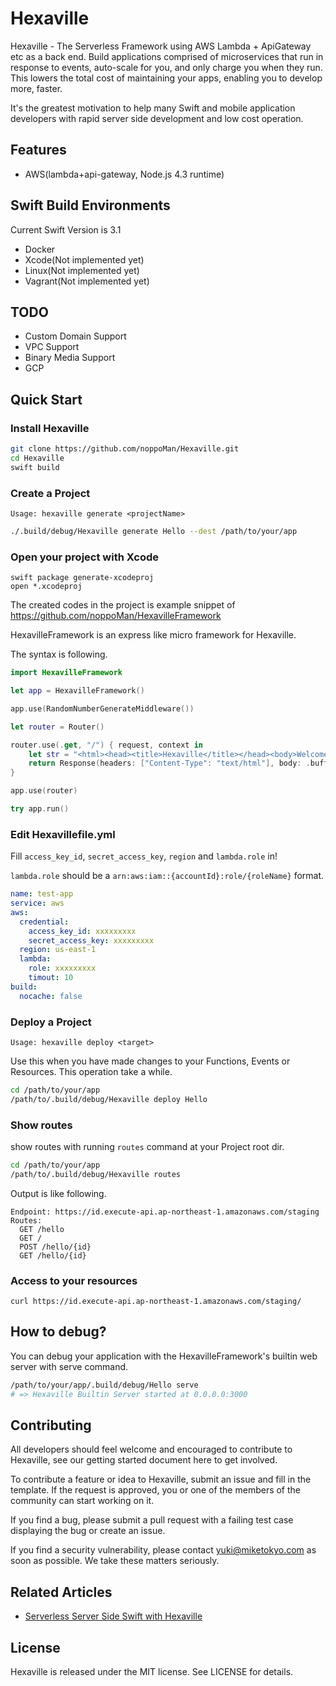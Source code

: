 # Hexaville

Hexaville - The Serverless Framework using AWS Lambda + ApiGateway etc as a back end.
Build applications comprised of microservices that run in response to events, auto-scale for you, and only charge you when they run. This lowers the total cost of maintaining your apps, enabling you to develop more, faster.

It's the greatest motivation to help many Swift and mobile application developers with rapid server side development and low cost operation.

## Features

* AWS(lambda+api-gateway, Node.js 4.3 runtime)

## Swift Build Environments

Current Swift Version is 3.1

* Docker
* Xcode(Not implemented yet)
* Linux(Not implemented yet)
* Vagrant(Not implemented yet)

## TODO

* Custom Domain Support
* VPC Support
* Binary Media Support
* GCP

## Quick Start

### Install Hexaville
```sh
git clone https://github.com/noppoMan/Hexaville.git
cd Hexaville
swift build
```

### Create a Project

`Usage: hexaville generate <projectName>`

```sh
./.build/debug/Hexaville generate Hello --dest /path/to/your/app
```

### Open your project with Xcode

```
swift package generate-xcodeproj
open *.xcodeproj
```

The created codes in the project is example snippet of https://github.com/noppoMan/HexavilleFramework

HexavilleFramework is an express like micro framework for Hexaville.

The syntax is following.
```swift
import HexavilleFramework

let app = HexavilleFramework()

app.use(RandomNumberGenerateMiddleware())

let router = Router()

router.use(.get, "/") { request, context in
    let str = "<html><head><title>Hexaville</title></head><body>Welcome to Hexaville!</body></html>"
    return Response(headers: ["Content-Type": "text/html"], body: .buffer(str.data))
}

app.use(router)

try app.run()
```

### Edit Hexavillefile.yml

Fill `access_key_id`, `secret_access_key`, `region` and `lambda.role` in!

`lambda.role` should be a `arn:aws:iam::{accountId}:role/{roleName}` format.

```yml
name: test-app
service: aws
aws:
  credential:
    access_key_id: xxxxxxxxx
    secret_access_key: xxxxxxxxx
  region: us-east-1
  lambda:
    role: xxxxxxxxx
    timout: 10
build:
  nocache: false

```


### Deploy a Project

`Usage: hexaville deploy <target>`

Use this when you have made changes to your Functions, Events or Resources.
This operation take a while.

```sh
cd /path/to/your/app
/path/to/.build/debug/Hexaville deploy Hello
```

### Show routes

show routes with running `routes` command at your Project root dir.

```sh
cd /path/to/your/app
/path/to/.build/debug/Hexaville routes
```

Output is like following.
```
Endpoint: https://id.execute-api.ap-northeast-1.amazonaws.com/staging
Routes:
  GET /hello
  GET /
  POST /hello/{id}
  GET /hello/{id}
```

### Access to your resources
```
curl https://id.execute-api.ap-northeast-1.amazonaws.com/staging/
```

## How to debug?

You can debug your application with the HexavilleFramework's builtin web server with serve command.

```sh
/path/to/your/app/.build/debug/Hello serve
# => Hexaville Builtin Server started at 0.0.0.0:3000
```


## Contributing
All developers should feel welcome and encouraged to contribute to Hexaville, see our getting started document here to get involved.

To contribute a feature or idea to Hexaville, submit an issue and fill in the template. If the request is approved, you or one of the members of the community can start working on it.

If you find a bug, please submit a pull request with a failing test case displaying the bug or create an issue.

If you find a security vulnerability, please contact yuki@miketokyo.com as soon as possible. We take these matters seriously.


## Related Articles
* [Serverless Server Side Swift with Hexaville](https://medium.com/@yukitakei/serverless-server-side-swift-with-hexaville-ef0e1788a20)

## License

Hexaville is released under the MIT license. See LICENSE for details.
